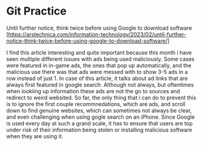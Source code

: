 # Git Practice

Until further notice, think twice before using Google to download software [https://arstechnica.com/information-technology/2023/02/until-further-notice-think-twice-before-using-google-to-download-software/]

I find this article interesting and quite important because this month i have seen multiple different issues with ads being used maliciously. Some cases were featured in in-game ads, the ones that
pop up automatically, and the malicious use there was that ads were messed with to show 3-5 ads in a row instead of just 1. In case of this article, it talks about ad links that are always first
featured in google search. Although not always, but oftentimes when lookiing up information these ads are not the go to sources and redirect to weird websited. So far, the only thing that i can do 
to prevent this is to ignore the first couple recommnedations, which are ads, and scroll down to find genuine websites, which can sometimes not always be clear, and even challenging when using 
gogle search on an iPhone. Since Google is used every day at such a grand scale, it has to ensure that users are top under risk of their information being stolen or installing malicious software 
when they are using it.





